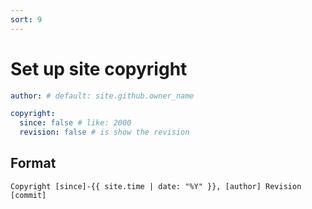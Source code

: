 ```yaml
---
sort: 9
---
```


# Set up site copyright
```yml
author: # default: site.github.owner_name

copyright:
  since: false # like: 2000
  revision: false # is show the revision
```

## Format
```
Copyright [since]-{{ site.time | date: "%Y" }}, [author] Revision [commit]
```
